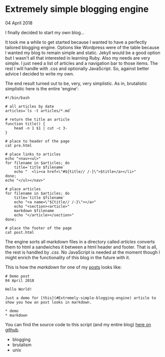 # Extremely simple blogging engine
04 April 2018

I finally decided to start my own blog...

It took me a while to get started because I wanted to have a perfectly tailored blogging engine. Options like Wordpress were of the table because I wanted my blog to remain simple and static. Jekyll would be a good option but I wasn't all that interested in learning Ruby. Also my needs are very simple. I just need a list of articles and a navigation bar to those items. The rest I will handle with .css and optionally JavaScript. So, against better advice I decided to write my own.

The end result turned out to be, very, very simplistic. As in, brutalistic simplistic here is the entire 'engine':

	#!/bin/bash
	
	# all articles by date
	articles=`ls -t articles/*.md`
	
	# return the title an article
	function title() {
	    head -n 1 $1 | cut -c 3-
	}
	
	# place to header of the page
	cat pre.html
	
	# place links to articles
	echo "<nav><ul>"
	for filename in $articles; do
	    title=`title $filename`
	    echo "  <li><a href=\"#${title// /-}\">$title</a></li>"
	done;
	echo "</ul></nav>"
	
	# place articles
	for filename in $articles; do
	    title=`title $filename`
	    echo "<a name=\"${title// /-}\"></a>"
		echo "<section><article>"
		markdown $filename
		echo "</article></section>"
	done;
	
	# place the footer of the page
	cat post.html

The engine sorts all markdown files in a directory called _articles_ converts them to html a sandwiches it between a html header and footer. That is all, the rest is handled by _.css_. No JavaScript is needed at the moment though I might enrich the functionality of this blog in the future with it.

This is how the _markdown_ for one of my [posts](#Demo-post) looks like:

	# Demo post
	04 April 2018
	
	Hello World!
	
	Just a demo for [this](#Extremely-simple-blogging-engine) article to show you how an post looks in markdown.
	
	* demo
	* markdown

You can find the source code to this script (and my entire blog) [here on github](https://github.com/pluizer/blog).

* blogging
* brutalism
* unix
